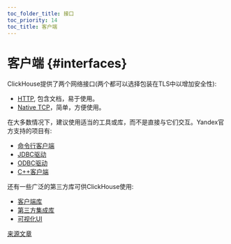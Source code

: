 ```yaml
---
toc_folder_title: 接口
toc_priority: 14
toc_title: 客户端
---
```


# 客户端 {#interfaces}

ClickHouse提供了两个网络接口(两个都可以选择包装在TLS中以增加安全性):

-   [HTTP](http.md), 包含文档，易于使用。
-   [Native TCP](../interfaces/tcp.md)，简单，方便使用。

在大多数情况下，建议使用适当的工具或库，而不是直接与它们交互。Yandex官方支持的项目有:

-   [命令行客户端](../interfaces/cli.md)
-   [JDBC驱动](../interfaces/jdbc.md)
-   [ODBC驱动](../interfaces/odbc.md)
-   [C++客户端](../interfaces/cpp.md)

还有一些广泛的第三方库可供ClickHouse使用:

-   [客户端库](../interfaces/third-party/client-libraries.md)
-   [第三方集成库](../interfaces/third-party/integrations.md)
-   [可视化UI](../interfaces/third-party/gui.md)

[来源文章](https://clickhouse.com/docs/en/interfaces/) <!--hide-->
